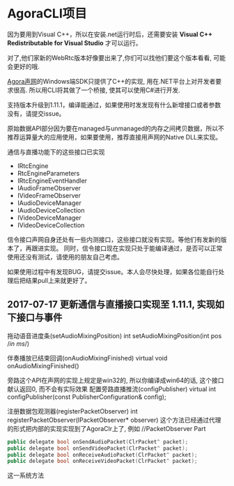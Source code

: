 # AgoraCLI项目

因为要用到Visual C++，所以在安装.net运行时后，还需要安装 **Visual C++ Redistributable for Visual Studio** 才可以运行。

对了,他们家新的WebRtc版本好像要出来了,你们可以找他们要这个版本看看, 可能会更好的哦.

[Agora声网](http://cn.agora.io)的Windows端SDK只提供了C++的实现, 用在.NET平台上对开发者要求很高. 所以用CLI将其做了一个桥接, 使其可以使用C#进行开发.

支持版本升级到1.11.1，编译能通过，如果使用时发发现有什么新增接口或者参数没有，请提交issue。

原始数据API部分因为要在managed与unmanaged的内存之间拷贝数据，所以不推荐运算量大的应用使用，如果要使用，推荐直接用声网的Native DLL来实现。

通信与直播功能下的这些接口已实现
- IRtcEngine
- RtcEngineParameters
- IRtcEngineEventHandler
- IAudioFrameObserver
- IVideoFrameObserver
- IAudioDeviceManager
- IAudioDeviceCollection
- IVideoDeviceManager
- IVideoDeviceCollection


信令接口声网自身还处有一些内测接口，这些接口就没有实现。等他们有发新的版本了，再跟进实现。
同时，信令接口现在实现只处于能编译通过，是否可以正常使用还没有测试，请使用的朋友自己考虑。

如果使用过程中有发现BUG，请提交issue。本人会尽快处理，如果各位能自行处理后把结果pull上来就更好了。

## 2017-07-17 更新通信与直播接口实现至 1.11.1, 实现如下接口与事件

拖动语音进度条(setAudioMixingPosition)
int setAudioMixingPosition(int pos /*in ms*/)

伴奏播放已结束回调(onAudioMixingFinished)
virtual void onAudioMixingFinished()

旁路这个API在声网的实现上规定是win32的, 所以你编译成win64的话, 这个接口献认返回0, 而不会有实际效果
配置旁路直播推流(configPublisher)
virtual int configPublisher(const PublisherConfiguration& config);

注册数据包观测器(registerPacketObserver)
int registerPacketObserver(IPacketObserver* observer)
这个方法已经通过代理的形式把内部的实现实现到了AgoraClr上了, 例如
//PacketObserver Part
```c++
public delegate bool onSendAudioPacket(ClrPacket^ packet);
public delegate bool onSendVideoPacket(ClrPacket^ packet);
public delegate bool onReceiveAudioPacket(ClrPacket^ packet);
public delegate bool onReceiveVideoPacket(ClrPacket^ packet);
```
这一系统方法
